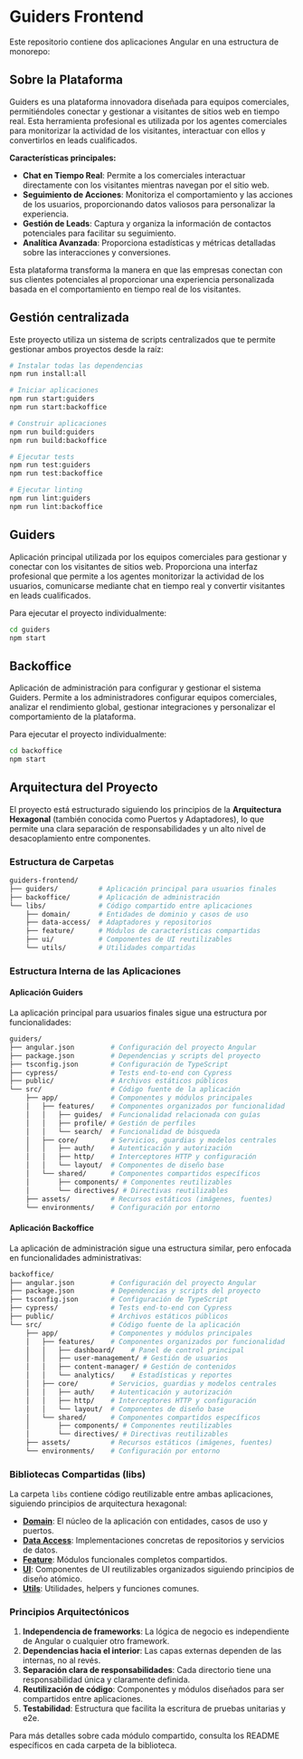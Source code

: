 # Guiders Frontend

Este repositorio contiene dos aplicaciones Angular en una estructura de monorepo:

## Sobre la Plataforma

Guiders es una plataforma innovadora diseñada para equipos comerciales, permitiéndoles conectar y gestionar a visitantes de sitios web en tiempo real. Esta herramienta profesional es utilizada por los agentes comerciales para monitorizar la actividad de los visitantes, interactuar con ellos y convertirlos en leads cualificados.

**Características principales:**

- **Chat en Tiempo Real**: Permite a los comerciales interactuar directamente con los visitantes mientras navegan por el sitio web.
- **Seguimiento de Acciones**: Monitoriza el comportamiento y las acciones de los usuarios, proporcionando datos valiosos para personalizar la experiencia.
- **Gestión de Leads**: Captura y organiza la información de contactos potenciales para facilitar su seguimiento.
- **Analítica Avanzada**: Proporciona estadísticas y métricas detalladas sobre las interacciones y conversiones.

Esta plataforma transforma la manera en que las empresas conectan con sus clientes potenciales al proporcionar una experiencia personalizada basada en el comportamiento en tiempo real de los visitantes.

## Gestión centralizada

Este proyecto utiliza un sistema de scripts centralizados que te permite gestionar ambos proyectos desde la raíz:

```bash
# Instalar todas las dependencias
npm run install:all

# Iniciar aplicaciones
npm run start:guiders
npm run start:backoffice

# Construir aplicaciones
npm run build:guiders
npm run build:backoffice

# Ejecutar tests
npm run test:guiders
npm run test:backoffice

# Ejecutar linting
npm run lint:guiders
npm run lint:backoffice
```

## Guiders

Aplicación principal utilizada por los equipos comerciales para gestionar y conectar con los visitantes de sitios web. Proporciona una interfaz profesional que permite a los agentes monitorizar la actividad de los usuarios, comunicarse mediante chat en tiempo real y convertir visitantes en leads cualificados.

Para ejecutar el proyecto individualmente:

```bash
cd guiders
npm start
```

## Backoffice

Aplicación de administración para configurar y gestionar el sistema Guiders. Permite a los administradores configurar equipos comerciales, analizar el rendimiento global, gestionar integraciones y personalizar el comportamiento de la plataforma.

Para ejecutar el proyecto individualmente:

```bash
cd backoffice
npm start
```

## Arquitectura del Proyecto

El proyecto está estructurado siguiendo los principios de la **Arquitectura Hexagonal** (también conocida como Puertos y Adaptadores), lo que permite una clara separación de responsabilidades y un alto nivel de desacoplamiento entre componentes.

### Estructura de Carpetas

```bash
guiders-frontend/
├── guiders/          # Aplicación principal para usuarios finales
├── backoffice/       # Aplicación de administración
└── libs/             # Código compartido entre aplicaciones
    ├── domain/       # Entidades de dominio y casos de uso
    ├── data-access/  # Adaptadores y repositorios
    ├── feature/      # Módulos de características compartidas
    ├── ui/           # Componentes de UI reutilizables
    └── utils/        # Utilidades compartidas
```

### Estructura Interna de las Aplicaciones

#### Aplicación Guiders

La aplicación principal para usuarios finales sigue una estructura por funcionalidades:

```bash
guiders/
├── angular.json         # Configuración del proyecto Angular
├── package.json         # Dependencias y scripts del proyecto
├── tsconfig.json        # Configuración de TypeScript
├── cypress/             # Tests end-to-end con Cypress
├── public/              # Archivos estáticos públicos
└── src/                 # Código fuente de la aplicación
    ├── app/             # Componentes y módulos principales
    │   ├── features/    # Componentes organizados por funcionalidad
    │   │   ├── guides/  # Funcionalidad relacionada con guías
    │   │   ├── profile/ # Gestión de perfiles
    │   │   └── search/  # Funcionalidad de búsqueda
    │   ├── core/        # Servicios, guardias y modelos centrales
    │   │   ├── auth/    # Autenticación y autorización
    │   │   ├── http/    # Interceptores HTTP y configuración
    │   │   └── layout/  # Componentes de diseño base
    │   └── shared/      # Componentes compartidos específicos
    │       ├── components/ # Componentes reutilizables
    │       └── directives/ # Directivas reutilizables
    ├── assets/          # Recursos estáticos (imágenes, fuentes)
    └── environments/    # Configuración por entorno
```

#### Aplicación Backoffice

La aplicación de administración sigue una estructura similar, pero enfocada en funcionalidades administrativas:

```bash
backoffice/
├── angular.json         # Configuración del proyecto Angular
├── package.json         # Dependencias y scripts del proyecto
├── tsconfig.json        # Configuración de TypeScript
├── cypress/             # Tests end-to-end con Cypress
├── public/              # Archivos estáticos públicos
└── src/                 # Código fuente de la aplicación
    ├── app/             # Componentes y módulos principales
    │   ├── features/    # Componentes organizados por funcionalidad
    │   │   ├── dashboard/    # Panel de control principal
    │   │   ├── user-management/ # Gestión de usuarios
    │   │   ├── content-manager/ # Gestión de contenidos
    │   │   └── analytics/    # Estadísticas y reportes
    │   ├── core/        # Servicios, guardias y modelos centrales
    │   │   ├── auth/    # Autenticación y autorización
    │   │   ├── http/    # Interceptores HTTP y configuración
    │   │   └── layout/  # Componentes de diseño base
    │   └── shared/      # Componentes compartidos específicos
    │       ├── components/ # Componentes reutilizables
    │       └── directives/ # Directivas reutilizables
    ├── assets/          # Recursos estáticos (imágenes, fuentes)
    └── environments/    # Configuración por entorno
```

### Bibliotecas Compartidas (libs)

La carpeta `libs` contiene código reutilizable entre ambas aplicaciones, siguiendo principios de arquitectura hexagonal:

- **[Domain](/libs/domain/README.md)**: El núcleo de la aplicación con entidades, casos de uso y puertos.
- **[Data Access](/libs/data-access/README.md)**: Implementaciones concretas de repositorios y servicios de datos.
- **[Feature](/libs/feature/README.md)**: Módulos funcionales completos compartidos.
- **[UI](/libs/ui/README.md)**: Componentes de UI reutilizables organizados siguiendo principios de diseño atómico.
- **[Utils](/libs/utils/README.md)**: Utilidades, helpers y funciones comunes.

### Principios Arquitectónicos

1. **Independencia de frameworks**: La lógica de negocio es independiente de Angular o cualquier otro framework.
2. **Dependencias hacia el interior**: Las capas externas dependen de las internas, no al revés.
3. **Separación clara de responsabilidades**: Cada directorio tiene una responsabilidad única y claramente definida.
4. **Reutilización de código**: Componentes y módulos diseñados para ser compartidos entre aplicaciones.
5. **Testabilidad**: Estructura que facilita la escritura de pruebas unitarias y e2e.

Para más detalles sobre cada módulo compartido, consulta los README específicos en cada carpeta de la biblioteca.
